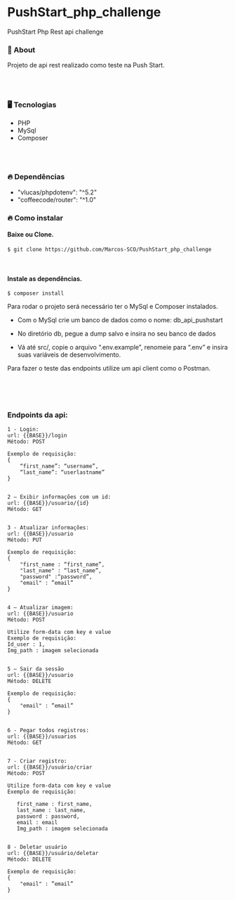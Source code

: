 # PushStart_php_challenge
PushStart Php Rest api challenge 

### <p id='about'>📑 About</p>

Projeto de api rest realizado como teste na Push Start.

<br/>
<br/>

### <p id='tecnology'>🖥 Tecnologias</p>

<ul>
  <li>PHP</li>
  <li>MySql</li>
  <li>Composer</li>
</ul>

<br/> 
<br/>

### <p id='install'>🔥 Dependências</p>

<ul>
  <li>"vlucas/phpdotenv": "^5.2"</li>
  <li>"coffeecode/router": "^1.0"</li>
</ul>

### <p id='install'>🔥 Como instalar</p>

#### Baixe ou Clone.

```shell
$ git clone https://github.com/Marcos-SCO/PushStart_php_challenge
```

<br/>

#### Instale as dependências.

```shell
$ composer install
```

Para rodar o projeto será necessário ter o MySql e Composer instalados.

- Com o MySql crie um banco de dados como o nome: db_api_pushstart

- No diretório db, pegue a dump salvo e insira no seu banco de dados

- Vá até src/, copie o arquivo “.env.example”, renomeie para “.env” e insira suas variáveis de desenvolvimento.

Para fazer o teste das endpoints utilize um api client como o Postman.

<br/>

<br/> 
<br/>


### Endpoints da api:
    
    1 - Login: 
    url: {{BASE}}/login  
    Método: POST

    Exemplo de requisição:
    {
        “first_name”: “username”, 
        “last_name”: “userlastname” 
    }


    2 – Exibir informações com um id: 
    url: {{BASE}}/usuario/{id}  
    Método: GET


    3 - Atualizar informações: 
    url: {{BASE}}/usuario  
    Método: PUT
    
    Exemplo de requisição:
    {
        "first_name : “first_name”,
        "last_name" : “last_name”,
        "password" :“password”,
        "email" : ”email” 
    }


    4 – Atualizar imagem: 
    url: {{BASE}}/usuario  
    Método: POST

    Utilize form-data com key e value
    Exemplo de requisição:
    Id_user : 1,
    Img_path : imagem selecionada  


    5 – Sair da sessão
    url: {{BASE}}/usuario  
    Método: DELETE

    Exemplo de requisição:
    {
        "email" : ”email” 
    }


    6 - Pegar todos registros:
    url: {{BASE}}/usuarios  
    Método: GET


    7 - Criar registro: 
    url: {{BASE}}/usuário/criar  
    Método: POST

    Utilize form-data com key e value
    Exemplo de requisição:
       
       first_name : first_name,
       last_name : last_name,
       password : password,
       email : email 
       Img_path : imagem selecionada  


    8 - Deletar usuário
    url: {{BASE}}/usuário/deletar  
    Método: DELETE

    Exemplo de requisição:
    {
        "email" : ”email” 
    }
